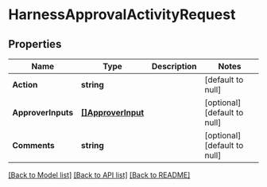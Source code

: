 # HarnessApprovalActivityRequest

## Properties
Name | Type | Description | Notes
------------ | ------------- | ------------- | -------------
**Action** | **string** |  | [default to null]
**ApproverInputs** | [**[]ApproverInput**](ApproverInput.md) |  | [optional] [default to null]
**Comments** | **string** |  | [optional] [default to null]

[[Back to Model list]](../README.md#documentation-for-models) [[Back to API list]](../README.md#documentation-for-api-endpoints) [[Back to README]](../README.md)

